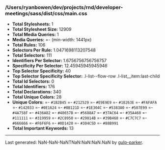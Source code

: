 
### /Users/ryanbowen/dev/projects/rnd/developer-meetings/sass/dist/css/main.css

- **Total Stylesheets:** 1
- **Total Stylesheet Size:** 12909
- **Total Media Queries:** 1
- **Media Queries:**
	=- (min-width: 1441px)
- **Total Rules:** 106
- **Selectors Per Rule:** 1.0471698113207548
- **Total Selectors:** 111
- **Identifiers Per Selector:** 1.6756756756756757
- **Specificity Per Selector:** 12.45945945945946
- **Top Selector Specificity:** 40
- **Top Selector Specificity Selector:** .l-list--flow-row .l-list__item:last-child
- **Total Id Selectors:** 0
- **Total Identifiers:** 176
- **Total Declarations:** 340
- **Total Unique Colors:** 28
- **Unique Colors:**
	=- `#1B2B45`
	=- `#212529`
	=- `#E9E9E9`
	=- `#18263E`
	=- `#FAFAFA`
	=- `#142033`
	=- `#0E1624`
	=- `#0B121D`
	=- `#1E304C`
	=- `#5383A0`
	=- `#507E99`
	=- `#4A758F`
	=- `#436A82`
	=- `#40657B`
	=- `#5688A7`
	=- `#37AC64`
	=- `#35A460`
	=- `#111111`
	=- `#319959`
	=- `#2C8950`
	=- `#29814B`
	=- `#39B468`
	=- `#C7C7C7`
	=- `#666666`
	=- `#F6F6F6`
	=- `#0D1420`
	=- `#304C5D`
	=- `#88B991`
- **Total Important Keywords:** 13

* * *

Last generated: NaN-NaN-NaNTNaN:NaN:NaN.NaN by [gulp-parker](https://github.com/PavelDemyanenko/gulp-parker).
